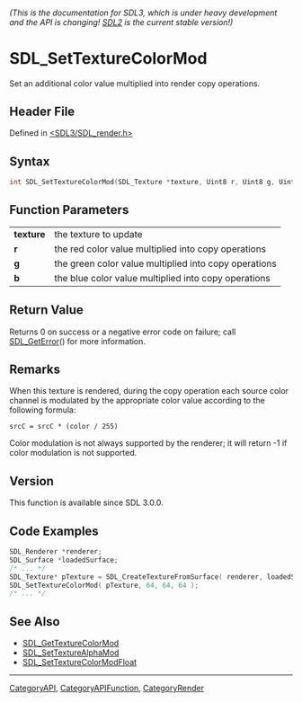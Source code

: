 ###### (This is the documentation for SDL3, which is under heavy development and the API is changing! [SDL2](https://wiki.libsdl.org/SDL2/) is the current stable version!)
# SDL_SetTextureColorMod

Set an additional color value multiplied into render copy operations.

## Header File

Defined in [<SDL3/SDL_render.h>](https://github.com/libsdl-org/SDL/blob/main/include/SDL3/SDL_render.h)

## Syntax

```c
int SDL_SetTextureColorMod(SDL_Texture *texture, Uint8 r, Uint8 g, Uint8 b);

```

## Function Parameters

|                 |                                                       |
| --------------- | ----------------------------------------------------- |
| **texture**     | the texture to update                                 |
| **r**           | the red color value multiplied into copy operations   |
| **g**           | the green color value multiplied into copy operations |
| **b**           | the blue color value multiplied into copy operations  |

## Return Value

Returns 0 on success or a negative error code on failure; call
[SDL_GetError](SDL_GetError)() for more information.

## Remarks

When this texture is rendered, during the copy operation each source color
channel is modulated by the appropriate color value according to the
following formula:

`srcC = srcC * (color / 255)`

Color modulation is not always supported by the renderer; it will return -1
if color modulation is not supported.

## Version

This function is available since SDL 3.0.0.

## Code Examples

```c
SDL_Renderer *renderer;
SDL_Surface *loadedSurface;
/* ... */
SDL_Texture* pTexture = SDL_CreateTextureFromSurface( renderer, loadedSurface );
SDL_SetTextureColorMod( pTexture, 64, 64, 64 );
/* ... */
```

## See Also

- [SDL_GetTextureColorMod](SDL_GetTextureColorMod)
- [SDL_SetTextureAlphaMod](SDL_SetTextureAlphaMod)
- [SDL_SetTextureColorModFloat](SDL_SetTextureColorModFloat)

----
[CategoryAPI](CategoryAPI), [CategoryAPIFunction](CategoryAPIFunction), [CategoryRender](CategoryRender)

